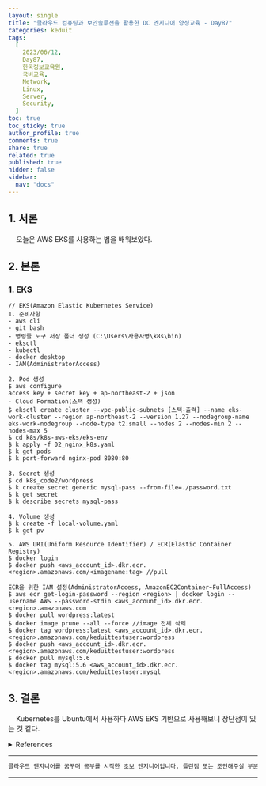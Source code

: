 ```yaml
---
layout: single
title: "클라우드 컴퓨팅과 보안솔루션을 활용한 DC 엔지니어 양성교육 - Day87"
categories: keduit
tags:
  [
    2023/06/12,
    Day87,
    한국정보교육원,
    국비교육,
    Network,
    Linux,
    Server,
    Security,
  ]
toc: true
toc_sticky: true
author_profile: true
comments: true
share: true
related: true
published: true
hidden: false
sidebar:
  nav: "docs"
---
```


## 1. 서론

&nbsp;&nbsp;&nbsp;&nbsp;오늘은 AWS EKS를 사용하는 법을 배워보았다.

## 2. 본론

### 1. EKS

```
// EKS(Amazon Elastic Kubernetes Service)
1. 준비사항
- aws cli
- git bash
- 명령줄 도구 저장 폴더 생성 (C:\Users\사용자명\k8s\bin)
- eksctl
- kubectl
- docker desktop
- IAM(AdministratorAccess)

2. Pod 생성
$ aws configure
access key + secret key + ap-northeast-2 + json
- Cloud Formation(스택 생성)
$ eksctl create cluster --vpc-public-subnets [스택-출력] --name eks-work-cluster --region ap-northeast-2 --version 1.27 --nodegroup-name eks-work-nodegroup --node-type t2.small --nodes 2 --nodes-min 2 --nodes-max 5
$ cd k8s/k8s-aws-eks/eks-env
$ k apply -f 02_nginx_k8s.yaml
$ k get pods
$ k port-forward nginx-pod 8080:80

3. Secret 생성
$ cd k8s_code2/wordpress
$ k create secret generic mysql-pass --from-file=./password.txt
$ k get secret
$ k describe secrets mysql-pass

4. Volume 생성
$ k create -f local-volume.yaml
$ k get pv

5. AWS URI(Uniform Resource Identifier) / ECR(Elastic Container Registry)
$ docker login
$ docker push <aws_account_id>.dkr.ecr.<region>.amazonaws.com/<imagename:tag> //pull

ECR을 위한 IAM 설정(AdministratorAccess, AmazonEC2Container~FullAccess)
$ aws ecr get-login-password --region <region> | docker login --username AWS --password-stdin <aws_account_id>.dkr.ecr.<region>.amazonaws.com
$ docker pull wordpress:latest
$ docker image prune --all --force //image 전체 삭제
$ docker tag wordpress:latest <aws_account_id>.dkr.ecr.<region>.amazonaws.com/keduittestuser:wordpress
$ docker push <aws_account_id>.dkr.ecr.<region>.amazonaws.com/keduittestuser:wordpress
$ docker pull mysql:5.6
$ docker tag mysql:5.6 <aws_account_id>.dkr.ecr.<region>.amazonaws.com/keduittestuser:mysql
```

## 3. 결론

&nbsp;&nbsp;&nbsp;&nbsp;Kubernetes를 Ubuntu에서 사용하다 AWS EKS 기반으로 사용해보니 장단점이 있는 것 같다.

<details>
<summary> References </summary>
  
  <details>
  <summary> Cisco </summary>
  <ul>
     <a href="https://www.cisco.com/c/en/us/td/docs/ios-xml/ios/ipaddr_arp/configuration/15-s/arp-15-s-book/Configuring-Address-Resolution-Protocol.html"><li>ARP</li></a>
     <a href="https://www.cisco.com/c/en/us/td/docs/ios-xml/ios/ipaddr_arp/configuration/15-s/arp-15-s-book/Configuring-Address-Resolution-Protocol.html"><li>ARP</li></a>
  </ul>
  </details>

  <details>
  <summary> Linux </summary>
  <ul>
    <li> Data Visualization </li>
    <li> Ethics </li>
  </ul>
  </details>
  
</details>

---

```bash
클라우드 엔지니어를 꿈꾸며 공부를 시작한 초보 엔지니어입니다. 틀린점 또는 조언해주실 부분이 있으시면 친절하게 댓글 부탁드립니다. 방문해 주셔서 감사합니다 :)
```

---
